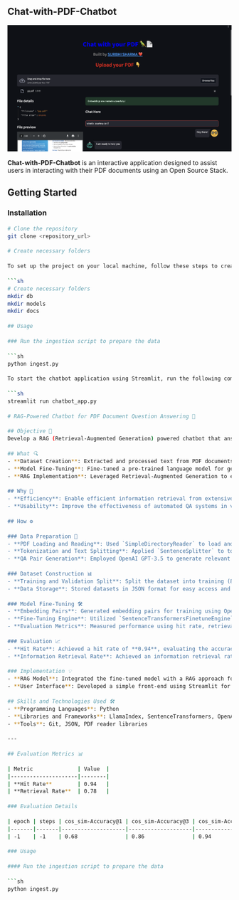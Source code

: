 ## Chat-with-PDF-Chatbot

![Chatbot Image](./images/rag.png)


**Chat-with-PDF-Chatbot** is an interactive application designed to assist users in interacting with their PDF documents using an Open Source Stack.

## Getting Started

### Installation

```sh
# Clone the repository
git clone <repository_url>

# Create necessary folders

To set up the project on your local machine, follow these steps to create the necessary folders:

```sh
# Create necessary folders
mkdir db
mkdir models
mkdir docs

## Usage

### Run the ingestion script to prepare the data

```sh
python ingest.py

To start the chatbot application using Streamlit, run the following command in your terminal:

```sh
streamlit run chatbot_app.py

# RAG-Powered Chatbot for PDF Document Question Answering 📝

## Objective 🌟
Develop a RAG (Retrieval-Augmented Generation) powered chatbot that answers questions based on the content of PDF documents. This chatbot helps users efficiently retrieve specific information from large documents.

## What 🔍
- **Dataset Creation**: Extracted and processed text from PDF documents to create training and validation datasets.
- **Model Fine-Tuning**: Fine-tuned a pre-trained language model for generating high-quality question-answer pairs.
- **RAG Implementation**: Leveraged Retrieval-Augmented Generation to enhance the chatbot's response accuracy and relevance.

## Why 🚀
- **Efficiency**: Enable efficient information retrieval from extensive documents.
- **Usability**: Improve the effectiveness of automated QA systems in various domains like customer support, legal analysis, and education.

## How ⚙️

### Data Preparation 📂
- **PDF Loading and Reading**: Used `SimpleDirectoryReader` to load and read PDF documents.
- **Tokenization and Text Splitting**: Applied `SentenceSplitter` to tokenize and split the text into manageable chunks.
- **QA Pair Generation**: Employed OpenAI GPT-3.5 to generate relevant question-answer pairs from the text chunks.

### Dataset Construction 📊
- **Training and Validation Split**: Split the dataset into training (80%) and validation (20%) sets.
- **Data Storage**: Stored datasets in JSON format for easy access and reuse.

### Model Fine-Tuning 🛠️
- **Embedding Pairs**: Generated embedding pairs for training using OpenAI.
- **Fine-Tuning Engine**: Utilized `SentenceTransformersFinetuneEngine` to fine-tune the pre-trained model (`BAAI/bge-small-en`).
- **Evaluation Metrics**: Measured performance using hit rate, retrieval rate, MRR, NDCG, and MAP.

### Evaluation 📈
- **Hit Rate**: Achieved a hit rate of **0.94**, evaluating the accuracy of retrieving the correct answer within the top-k results.
- **Information Retrieval Rate**: Achieved an information retrieval rate of **0.78**, assessing the model's effectiveness in retrieving relevant information.

### Implementation 💡
- **RAG Model**: Integrated the fine-tuned model with a RAG approach for enhanced response accuracy and relevance.
- **User Interface**: Developed a simple front-end using Streamlit for user interaction and querying the PDF document.

## Skills and Technologies Used 🛠️
- **Programming Languages**: Python
- **Libraries and Frameworks**: LlamaIndex, SentenceTransformers, OpenAI GPT-3.5, Streamlit
- **Tools**: Git, JSON, PDF reader libraries

---

## Evaluation Metrics 📊

| Metric              | Value  |
|---------------------|--------|
| **Hit Rate**        | 0.94   |
| **Retrieval Rate**  | 0.78   |

### Evaluation Details

| epoch | steps | cos_sim-Accuracy@1 | cos_sim-Accuracy@3 | cos_sim-Accuracy@5 | cos_sim-Accuracy@10 | cos_sim-Precision@1 | cos_sim-Recall@1 | cos_sim-Precision@3 | cos_sim-Recall@3 | cos_sim-Precision@5 | cos_sim-Recall@5 | cos_sim-Precision@10 | cos_sim-Recall@10 | cos_sim-MRR@10 | cos_sim-NDCG@10 | cos_sim-MAP@100 | dot_score-Accuracy@1 | dot_score-Accuracy@3 | dot_score-Accuracy@5 | dot_score-Accuracy@10 | dot_score-Precision@1 | dot_score-Recall@1 | dot_score-Precision@3 | dot_score-Recall@3 | dot_score-Precision@5 | dot_score-Recall@5 | dot_score-Precision@10 | dot_score-Recall@10 | dot_score-MRR@10 | dot_score-NDCG@10 | dot_score-MAP@100 |
|-------|-------|--------------------|--------------------|--------------------|---------------------|---------------------|------------------|---------------------|------------------|---------------------|------------------|----------------------|-------------------|----------------|-----------------|-----------------|----------------------|----------------------|----------------------|-----------------------|----------------------|-------------------|----------------------|-------------------|----------------------|-------------------|-----------------------|--------------------|-------------------|--------------------|-------------------|
| -1    | -1    | 0.68               | 0.86               | 0.94               | 0.98                | 0.68                | 0.68             | 0.2866666666666666  | 0.86             | 0.18799999999999997  | 0.94             | 0.09799999999999998  | 0.98              | 0.7881666666666667 | 0.8353412564069735 | 0.789219298245614 | 0.68                  | 0.86                  | 0.94                  | 0.98                   | 0.68                  | 0.68               | 0.2866666666666666    | 0.86               | 0.18799999999999997   | 0.94               | 0.09799999999999998    | 0.98               | 0.7881666666666667    | 0.8353412564069735 | 0.789219298245614 |

### Usage

#### Run the ingestion script to prepare the data

```sh
python ingest.py
